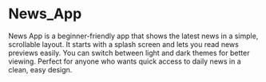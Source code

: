 # News_App
News App is a beginner-friendly app that shows the latest news in a simple, scrollable layout. It starts with a splash screen and lets you read news previews easily. You can switch between light and dark themes for better viewing. Perfect for anyone who wants quick access to daily news in a clean, easy design.
